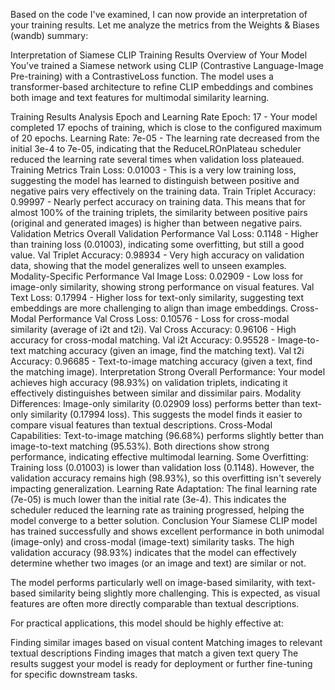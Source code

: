 Based on the code I've examined, I can now provide an interpretation of your training results. Let me analyze the metrics from the Weights & Biases (wandb) summary:

Interpretation of Siamese CLIP Training Results
Overview of Your Model
You've trained a Siamese network using CLIP (Contrastive Language-Image Pre-training) with a ContrastiveLoss function. The model uses a transformer-based architecture to refine CLIP embeddings and combines both image and text features for multimodal similarity learning.

Training Results Analysis
Epoch and Learning Rate
Epoch: 17 - Your model completed 17 epochs of training, which is close to the configured maximum of 20 epochs.
Learning Rate: 7e-05 - The learning rate decreased from the initial 3e-4 to 7e-05, indicating that the ReduceLROnPlateau scheduler reduced the learning rate several times when validation loss plateaued.
Training Metrics
Train Loss: 0.01003 - This is a very low training loss, suggesting the model has learned to distinguish between positive and negative pairs very effectively on the training data.
Train Triplet Accuracy: 0.99997 - Nearly perfect accuracy on training data. This means that for almost 100% of the training triplets, the similarity between positive pairs (original and generated images) is higher than between negative pairs.
Validation Metrics
Overall Validation Performance
Val Loss: 0.1148 - Higher than training loss (0.01003), indicating some overfitting, but still a good value.
Val Triplet Accuracy: 0.98934 - Very high accuracy on validation data, showing that the model generalizes well to unseen examples.
Modality-Specific Performance
Val Image Loss: 0.02909 - Low loss for image-only similarity, showing strong performance on visual features.
Val Text Loss: 0.17994 - Higher loss for text-only similarity, suggesting text embeddings are more challenging to align than image embeddings.
Cross-Modal Performance
Val Cross Loss: 0.10576 - Loss for cross-modal similarity (average of i2t and t2i).
Val Cross Accuracy: 0.96106 - High accuracy for cross-modal matching.
Val i2t Accuracy: 0.95528 - Image-to-text matching accuracy (given an image, find the matching text).
Val t2i Accuracy: 0.96685 - Text-to-image matching accuracy (given a text, find the matching image).
Interpretation
Strong Overall Performance: Your model achieves high accuracy (98.93%) on validation triplets, indicating it effectively distinguishes between similar and dissimilar pairs.
Modality Differences:
Image-only similarity (0.02909 loss) performs better than text-only similarity (0.17994 loss).
This suggests the model finds it easier to compare visual features than textual descriptions.
Cross-Modal Capabilities:
Text-to-image matching (96.68%) performs slightly better than image-to-text matching (95.53%).
Both directions show strong performance, indicating effective multimodal learning.
Some Overfitting:
Training loss (0.01003) is lower than validation loss (0.1148).
However, the validation accuracy remains high (98.93%), so this overfitting isn't severely impacting generalization.
Learning Rate Adaptation:
The final learning rate (7e-05) is much lower than the initial rate (3e-4).
This indicates the scheduler reduced the learning rate as training progressed, helping the model converge to a better solution.
Conclusion
Your Siamese CLIP model has trained successfully and shows excellent performance in both unimodal (image-only) and cross-modal (image-text) similarity tasks. The high validation accuracy (98.93%) indicates that the model can effectively determine whether two images (or an image and text) are similar or not.

The model performs particularly well on image-based similarity, with text-based similarity being slightly more challenging. This is expected, as visual features are often more directly comparable than textual descriptions.

For practical applications, this model should be highly effective at:

Finding similar images based on visual content
Matching images to relevant textual descriptions
Finding images that match a given text query
The results suggest your model is ready for deployment or further fine-tuning for specific downstream tasks.
